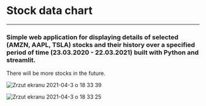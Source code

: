 # Stock data chart
---
### Simple web application for displaying details of selected (AMZN, AAPL, TSLA) stocks and their history over a specified period of time (23.03.2020 - 22.03.2021) built with Python and streamlit.

There will be more stocks in the future.

![Zrzut ekranu 2021-04-3 o 18 33 39](https://user-images.githubusercontent.com/60015816/113521620-e71ef500-959a-11eb-9fb6-4894924414c9.png)

![Zrzut ekranu 2021-04-3 o 18 33 25](https://user-images.githubusercontent.com/60015816/113521625-eb4b1280-959a-11eb-86df-9663a2e75f76.png)

